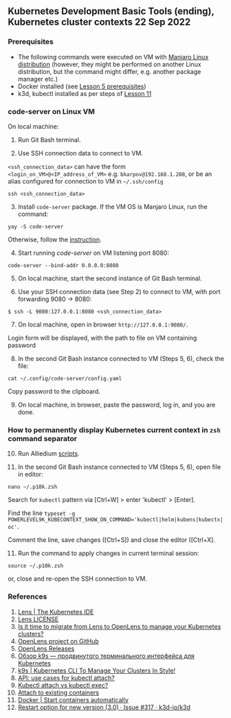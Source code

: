 ## Kubernetes Development Basic Tools (ending), Kubernetes cluster contexts 22 Sep 2022 ##

### Prerequisites ###

- The following commands were executed on VM with [Manjaro Linux distribution](https://manjaro.org/download/) (however, they might be performed on another Linux distribution, but the command might differ, e.g. another package manager etc.)
- Docker installed (see [Lesson 5 prerequisites](../05_docker_basic_commands_postgres_23-aug-2022/README.md))
- k3d, kubectl installed as per steps of [Lesson 11](../11_k8s_dev_tools_kubectl_krew_vscode_15-sep-2022/README.md)

### code-server on Linux VM ###

On local machine:

1. Run Git Bash terminal.

2. Use SSH connection data to connect to VM.  

`<ssh_connection_data>` can have the form `<login_on_VM>@<IP_address_of_VM>` e.g. `bkarpov@192.168.1.208`, 
or be an alias configured for connection to VM in  `~/.ssh/config`

```
ssh <ssh_connection_data>
```

3. Install `code-server` package. If the VM OS is Manjaro Linux, run the command:

```
yay -S code-server 
```

Otherwise, follow the [instruction](https://github.com/coder/code-server#getting-started).


4. Start running _code-server_ on VM listening port 8080:

```
code-server --bind-addr 0.0.0.0:8080
```

5. On local machine, start the second instance of Git Bash terminal.

6. Use your SSH connection data (see Step 2) to connect to VM, with port forwarding 9080 -> 8080:

```
$ ssh -L 9080:127.0.0.1:8080 <ssh_connection_data>
```

7. On local machine, open in browser `http://127.0.0.1:9080/`.

Login form will be displayed, with the path to file on VM containing password

8. In the second Git Bash instance connected to VM (Steps 5, 6), check the file:

```
cat ~/.config/code-server/config.yaml
```

Copy password to the clipboard.

9. On local machine, in browser, paste the password, log in, and you are done.


### How to permanently display Kubernetes current context in `zsh` command separator

10. Run Alliedium [scripts](https://github.com/Alliedium/awesome-linux-config/tree/master/manjaro#instructions).

11. In the second Git Bash instance connected to VM (Steps 5, 6), open file in editor:

```
nano ~/.p10k.zsh
```

Search for `kubectl` pattern via \[Ctrl+W\] > enter 'kubectl' > \[Enter\].

Find the line `typeset -g POWERLEVEL9K_KUBECONTEXT_SHOW_ON_COMMAND='kubectl|helm|kubens|kubectx|oc'`.

Comment the line, save changes (\[Ctrl+S\]) and close the editor (\[Ctrl+X\].

11. Run the command to apply changes in current terminal session:

```
source ~/.p10k.zsh
```

or, close and re-open the SSH connection to VM.


### References ###

1. [Lens | The Kubernetes IDE](https://k8slens.dev/)
2. [Lens LICENSE](https://github.com/lensapp/lens/blob/master/LICENSE)
3. [Is it time to migrate from Lens to OpenLens to manage your Kubernetes clusters?](https://blog.devgenius.io/is-it-time-to-migrate-from-lens-to-openlens-75496e5758d8)
4. [OpenLens project on GitHub](https://github.com/MuhammedKalkan/OpenLens)
5. [OpenLens Releases](https://github.com/MuhammedKalkan/OpenLens/releases)
6. [Обзор k9s — продвинутого терминального интерфейса для Kubernetes](https://habr.com/ru/company/flant/blog/524196/)
7. [k9s | Kubernetes CLI To Manage Your Clusters In Style!](https://k9scli.io/)
8. [API: use cases for kubectl attach?](https://github.com/kubernetes/kubernetes/issues/23335)
9. [Kubectl attach vs kubectl exec?](https://stackoverflow.com/a/50031131)
10. [Attach to existing containers](https://kubernetes.io/blog/2015/10/some-things-you-didnt-know-about-kubectl_28/#attach-to-existing-containers)
11. [Docker | Start containers automatically](https://docs.docker.com/config/containers/start-containers-automatically/)
12. [Restart option for new version (3.0) · Issue #317 · k3d-io/k3d](https://github.com/k3d-io/k3d/issues/317)